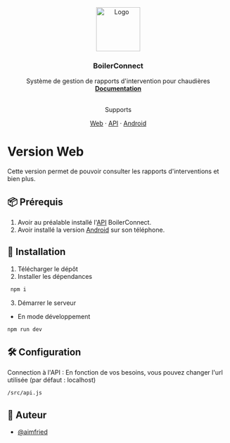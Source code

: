 <div align="center">
    <img src="http://boilerconnect.ddns.net/logo.png" alt="Logo" width="100" height="100">

  <h3 align="center">BoilerConnect</h3>

  <p align="center">
   Système de gestion de rapports d'intervention pour chaudières
    <br />
    <a href="https://drive.google.com/drive/folders/1pocVKzrKxUJeOKoWazV7Zrlh0SxABBp_?usp=share_link"><strong>Documentation</strong></a>
    <br />
    <br />
    <p align="center">Supports</p>
    <a href="https://github.com/AimFried/boilerconnect_web">Web</a>
    ·
    <a href="https://github.com/AimFried/boilerconnect_api">API</a>
    ·
    <a href="https://github.com/AimFried/boilerconnect_apk">Android</a>
  </p>
</div>

# Version Web

Cette version permet de pouvoir consulter les rapports d'interventions et bien plus.


## 📦 Prérequis

1. Avoir au préalable installé l'<a href="https://github.com/AimFried/boilerconnect_api">API</a> BoilerConnect. <br >
2. Avoir installé la version <a href="https://github.com/AimFried/boilerconnect_apk">Android</a> sur son téléphone.


## :bookmark_tabs: Installation

1. Télécharger le dépôt <br >
2. Installer les dépendances
```bash
 npm i
```
3. Démarrer le serveur
 * En mode développement
  ```bash
  npm run dev
  ```
## 🛠️ Configuration

Connection à l'API :
En fonction de vos besoins, vous pouvez changer l'url utilisée (par défaut : localhost)
```bash
/src/api.js
 ```
## 🤠 Auteur

- [@aimfried](https://www.github.com/aimfried])
